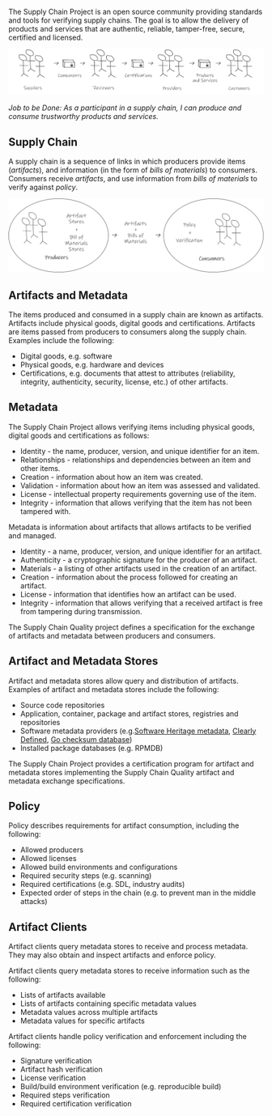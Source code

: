 The Supply Chain Project is an open source community providing standards and tools for verifying supply chains. The goal is to allow the delivery of products and services that are authentic, reliable, tamper-free, secure, certified and licensed.

![Supply Chain Project Overview](SupplyChainProjectOverview.png)

_Job to be Done: As a participant in a supply chain, I can produce and consume trustworthy products and services._

## Supply Chain

A supply chain is a sequence of links in which producers provide items (_artifacts_), and information (in the form of _bills of materials_) to consumers. Consumers receive _artifacts_, and use information from _bills of materials_ to verify against _policy_.

![Supply Chain Project Concepts](SupplyChainProjectConcepts.png)

## Artifacts and Metadata
The items produced and consumed in a supply chain are known as artifacts. Artifacts include physical goods, digital goods and certifications. Artifacts are items passed from producers to consumers along the supply chain. Examples include the following:

* Digital goods, e.g. software
* Physical goods, e.g. hardware and devices
* Certifications, e.g. documents that attest to attributes (reliability, integrity, authenticity, security, license, etc.) of other artifacts.

## Metadata
The Supply Chain Project allows verifying items including physical goods, digital goods and certifications as follows:

* Identity - the name, producer, version, and unique identifier for an item.
* Relationships - relationships and dependencies between an item and other items.
* Creation - information about how an item was created.
* Validation - information about how an item was assessed and validated.
* License - intellectual property requirements governing use of the item.
* Integrity - information that allows verifying that the item has not been tampered with.

Metadata is information about artifacts that allows artifacts to be verified and managed.

* Identity - a name, producer, version, and unique identifier for an artifact.
* Authenticity - a cryptographic signature for the producer of an artifact.
* Materials - a listing of other artifacts used in the creation of an artifact.
* Creation - information about the process followed for creating an artifact.
* License - information that identifies how an artifact can be used.
* Integrity - information that allows verifying that a received artifact is free from tampering during transmission.

The Supply Chain Quality project defines a specification for the exchange of artifacts and metadata between producers and consumers.

## Artifact and Metadata Stores

Artifact and metadata stores allow query and distribution of artifacts. Examples of artifact and metadata stores include the following:

*   Source code repositories
*   Application, container, package and artifact stores, registries and repositories
*   Software metadata providers (e.g.[Software Heritage metadata](https://www.softwareheritage.org/2019/05/28/mining-software-metadata-for-80-m-projects-and-even-more/), [Clearly Defined](https://clearlydefined.io/), [Go checksum database](https://go.googlesource.com/proposal/+/master/design/25530-sumdb.md))
*   Installed package databases (e.g. RPMDB)

The Supply Chain Project provides a certification program for artifact and metadata stores implementing the Supply Chain Quality artifact and metadata exchange specifications.

## Policy

Policy describes requirements for artifact consumption, including the following:

*   Allowed producers
*   Allowed licenses
*   Allowed build environments and configurations
*   Required security steps (e.g. scanning)
*   Required certifications (e.g. SDL, industry audits)
*   Expected order of steps in the chain (e.g. to prevent man in the middle attacks)


## Artifact Clients

Artifact clients query metadata stores to receive and process metadata. They may also obtain and inspect artifacts and enforce policy.

Artifact clients query metadata stores to receive information such as the following:

*   Lists of artifacts available
*   Lists of artifacts containing specific metadata values
*   Metadata values across multiple artifacts
*   Metadata values for specific artifacts

 Artifact clients handle policy verification and enforcement including the following:

*   Signature verification
*   Artifact hash verification
*   License verification
*   Build/build environment verification (e.g. reproducible build)
*   Required steps verification
*   Required certification verification
